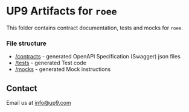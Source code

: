 # UP9 Artifacts for `roee`
This folder contains contract documentation, tests and mocks for `roee`.



### File structure 
- [/contracts](/contracts) - generated OpenAPI Specification (Swagger) json files
- [/tests](/tests) - generated Test code
- [/mocks](/mocks) - generated Mock instructions

## Contact
Email us at info@up9.com
